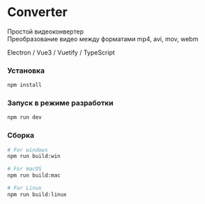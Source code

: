# Converter

Простой видеоконвертер  
Преобразование видео между форматами mp4, avi, mov, webm

Electron / Vue3 / Vuetify / TypeScript

### Установка

```bash
npm install
```

### Запуск в режиме разработки

```bash
npm run dev
```

### Сборка

```bash
# For windows
npm run build:win

# For macOS
npm run build:mac

# For Linux
npm run build:linux
```
